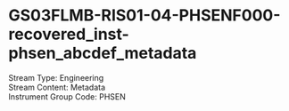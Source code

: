# GS03FLMB-RIS01-04-PHSENF000-recovered_inst-phsen_abcdef_metadata

Stream Type: Engineering<br>
Stream Content: Metadata<br>
Instrument Group Code: PHSEN<br>
